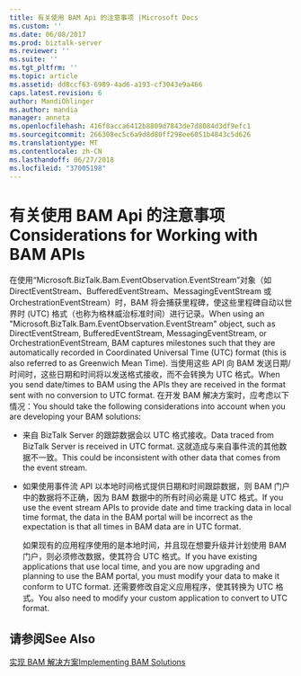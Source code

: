 ```yaml
---
title: 有关使用 BAM Api 的注意事项 |Microsoft Docs
ms.custom: ''
ms.date: 06/08/2017
ms.prod: biztalk-server
ms.reviewer: ''
ms.suite: ''
ms.tgt_pltfrm: ''
ms.topic: article
ms.assetid: dd8ccf63-6989-4ad6-a193-cf3043e9a466
caps.latest.revision: 6
author: MandiOhlinger
ms.author: mandia
manager: anneta
ms.openlocfilehash: 416f8acca6412b8809d7843de7d8084d3df9efc1
ms.sourcegitcommit: 266308ec5c6a9d8d80ff298ee6051b4843c5d626
ms.translationtype: MT
ms.contentlocale: zh-CN
ms.lasthandoff: 06/27/2018
ms.locfileid: "37005198"
---
```

# <a name="considerations-for-working-with-bam-apis"></a><span data-ttu-id="1066f-102">有关使用 BAM Api 的注意事项</span><span class="sxs-lookup"><span data-stu-id="1066f-102">Considerations for Working with BAM APIs</span></span>
<span data-ttu-id="1066f-103">在使用“Microsoft.BizTalk.Bam.EventObservation.EventStream”对象（如 DirectEventStream、BufferedEventStream、MessagingEventStream 或 OrchestrationEventStream）时，BAM 将会捕获里程碑，使这些里程碑自动以世界时 (UTC) 格式（也称为格林威治标准时间）进行记录。</span><span class="sxs-lookup"><span data-stu-id="1066f-103">When using an  "Microsoft.BizTalk.Bam.EventObservation.EventStream" object, such as DirectEventStream, BufferedEventStream, MessagingEventStream, or OrchestrationEventStream, BAM captures milestones such that they are automatically recorded in Coordinated Universal Time (UTC) format (this is also referred to as Greenwich Mean Time).</span></span> <span data-ttu-id="1066f-104">当使用这些 API 向 BAM 发送日期/时间时，这些日期和时间将以发送格式接收，而不会转换为 UTC 格式。</span><span class="sxs-lookup"><span data-stu-id="1066f-104">When you send date/times to BAM using the APIs they are received in the format sent with no conversion to UTC format.</span></span> <span data-ttu-id="1066f-105">在开发 BAM 解决方案时，应考虑以下情况：</span><span class="sxs-lookup"><span data-stu-id="1066f-105">You should take the following considerations into account when you are developing your BAM solutions:</span></span>  
  
- <span data-ttu-id="1066f-106">来自 BizTalk Server 的跟踪数据会以 UTC 格式接收。</span><span class="sxs-lookup"><span data-stu-id="1066f-106">Data traced from BizTalk Server is received in UTC format.</span></span> <span data-ttu-id="1066f-107">这就造成与来自事件流的其他数据不一致。</span><span class="sxs-lookup"><span data-stu-id="1066f-107">This could be inconsistent with other data that comes from the event stream.</span></span>  
  
- <span data-ttu-id="1066f-108">如果使用事件流 API 以本地时间格式提供日期和时间跟踪数据，则 BAM 门户中的数据将不正确，因为 BAM 数据中的所有时间必需是 UTC 格式。</span><span class="sxs-lookup"><span data-stu-id="1066f-108">If you use the event stream APIs to provide date and time tracking data in local time format, the data in the BAM portal will be incorrect as the expectation is that all times in BAM data are in UTC format.</span></span>  
  
  <span data-ttu-id="1066f-109">如果现有的应用程序使用的是本地时间，并且现在想要升级并计划使用 BAM 门户，则必须修改数据，使其符合 UTC 格式。</span><span class="sxs-lookup"><span data-stu-id="1066f-109">If you have existing applications that use local time, and you are now upgrading and planning to use the BAM portal, you must modify your data to make it conform to UTC format.</span></span> <span data-ttu-id="1066f-110">还需要修改自定义应用程序，使其转换为 UTC 格式。</span><span class="sxs-lookup"><span data-stu-id="1066f-110">You also need to modify your custom application to convert to UTC format.</span></span>  
  
## <a name="see-also"></a><span data-ttu-id="1066f-111">请参阅</span><span class="sxs-lookup"><span data-stu-id="1066f-111">See Also</span></span>  
 [<span data-ttu-id="1066f-112">实现 BAM 解决方案</span><span class="sxs-lookup"><span data-stu-id="1066f-112">Implementing BAM Solutions</span></span>](../core/implementing-bam-solutions.md)